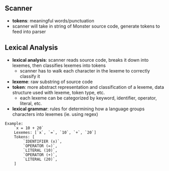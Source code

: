 ## Scanner
- **tokens**: meaningful words/punctuation
- scanner will take in string of Monster source code, generate tokens to feed into parser

## Lexical Analysis
- **lexical analysis**: scanner reads source code, breaks it down into lexemes, then classifies lexemes into tokens
  - scanner has to walk each character in the lexeme to correctly classify it  
- **lexeme**: raw substring of source code 
- **token**: more abstract representation and classification of a lexeme, data structure used with lexeme, token type, etc.
  - each lexeme can be categorized by keyword, identifier, operator, literal, etc. 
- **lexical grammar**: rules for determining how a language groups characters into lexemes (ie. using regex)

```
Example: 
    `x = 10 + 20`
    Lexemes: [`x`, `=`, `10`, `+`, `20`]
    Tokens: [
        `IDENTIFIER (x)`, 
        `OPERATOR (=)`, 
        `LITERAL (10)`, 
        `OPERATOR (+)`, 
        `LITERAL (20)`, 
    ]
```